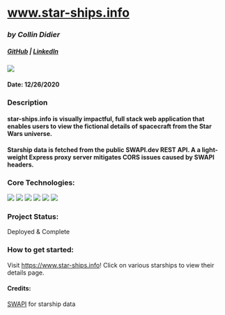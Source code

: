 # www.star-ships.info

### *by Collin Didier* 
##### [GitHub](https://github.com/CDidier80) | [LinkedIn](https://www.linkedin.com/in/collin-didier-a072a858/) 
<img src="https://i.ibb.co/2FjCHCy/CF8-DB1-E3-B050-418-B-BC0-D-3-D6-E7-B6-A4367.jpg" />


#### Date: 12/26/2020

### Description
#### star-ships.info is visually impactful, full stack web application that enables users to view the fictional details of spacecraft from the Star Wars universe.
#### Starship data is fetched from the public SWAPI.dev REST API. A a light-weight Express proxy server mitigates CORS issues caused by SWAPI headers. 


### Core Technologies:
<div>
    <img src="https://img.shields.io/badge/-HTML5-E34F26?style=plastic-square&logo=html5&logoColor=white" />
    <img src="https://img.shields.io/badge/-CSS3-1572B6?style=flat-square&logo=css3" />
    <img src="https://img.shields.io/badge/-JavaScript-yellow?style=flat-square&logo=javascript&logoColor=black" />
    <img src="https://img.shields.io/badge/-ReactJS-black?style=flat-square&logo=react" />
    <img src="https://img.shields.io/badge/-NodeJS-black?style=flat-square&logo=Node.js" />
    <img src="https://img.shields.io/badge/-ExpressJS-yellow?style=flat-square&logo=express" />
</div>

### Project Status:
Deployed & Complete

### How to get started: 
Visit https://www.star-ships.info! Click on various starships to view their details page.

#### Credits:
<a href="www.swapi.dev">SWAPI</a> for starship data
